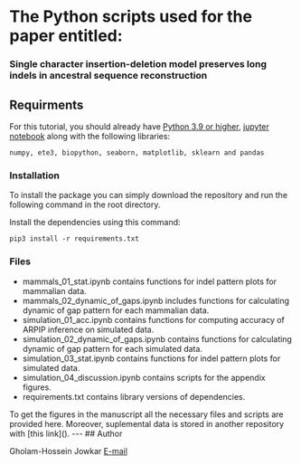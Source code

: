 # The Python scripts used for the paper entitled:
### Single character insertion-deletion model preserves long indels in ancestral sequence reconstruction

## Requirments
For this tutorial, you should already have [Python 3.9 or higher](https://realpython.com/installing-python/), [jupyter notebook](https://jupyter.org/install) along with the following libraries:

```numpy, ete3, biopython, seaborn, matplotlib, sklearn and pandas```

### Installation

To install the package you can simply download the repository and run the following command in the root directory.

Install the dependencies using this command:

```console
pip3 install -r requirements.txt
```

### Files

<ul>
	<li> mammals_01_stat.ipynb contains functions for indel pattern plots for mammalian data.</li>
	<li> mammals_02_dynamic_of_gaps.ipynb includes functions for calculating dynamic of gap pattern for each mammalian data.</li>
	<li> simulation_01_acc.ipynb contains functions for computing accuracy of ARPIP inference on simulated data.</li>
	<li> simulation_02_dynamic_of_gaps.ipynb contains functions for calculating dynamic of gap pattern for each simulated data. </li>
	<li> simulation_03_stat.ipynb contains functions for indel pattern plots for simulated data.</li>
	<li> simulation_04_discussion.ipynb contains scripts for the appendix figures.</li>
	<li> requirements.txt contains library versions of dependencies.</li>

</ul>
To get the figures in the manuscript all the necessary files and scripts are provided here.
Moreover, suplemental data is stored in another repository with [this link](). 
---
## Author

Gholam-Hossein Jowkar [E-mail](jowk@zhaw.ch)
